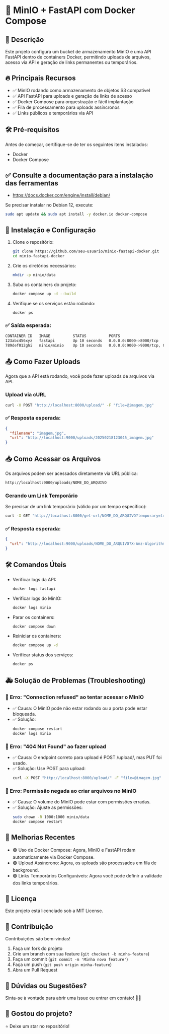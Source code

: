 # 🚀 MinIO + FastAPI com Docker Compose

## 📖 Descrição
Este projeto configura um bucket de armazenamento MinIO e uma API FastAPI dentro de containers Docker, permitindo uploads de arquivos, acesso via API e geração de links permanentes ou temporários.

## 🔥 Principais Recursos
- ✅ MinIO rodando como armazenamento de objetos S3 compatível
- ✅ API FastAPI para uploads e geração de links de acesso
- ✅ Docker Compose para orquestração e fácil implantação
- ✅ Fila de processamento para uploads assíncronos
- ✅ Links públicos e temporários via API

## 🛠 Pré-requisitos
Antes de começar, certifique-se de ter os seguintes itens instalados:
- Docker
- Docker Compose

## ✅ Consulte a documentação para a instalação das ferramentas
- https://docs.docker.com/engine/install/debian/

Se precisar instalar no Debian 12, execute:
```bash
sudo apt update && sudo apt install -y docker.io docker-compose
```

## 🚀 Instalação e Configuração
1. Clone o repositório:
    ```bash
    git clone https://github.com/seu-usuario/minio-fastapi-docker.git
    cd minio-fastapi-docker
    ```
2. Crie os diretórios necessários:
    ```bash
    mkdir -p minio/data
    ```
3. Suba os containers do projeto:
    ```bash
    docker compose up -d --build
    ```
4. Verifique se os serviços estão rodando:
    ```bash
    docker ps
    ```

### ✅ Saída esperada:
```bash
CONTAINER ID   IMAGE          STATUS          PORTS
123abc456xyz   fastapi        Up 10 seconds   0.0.0.0:8000->8000/tcp
789def012ghi   minio/minio    Up 10 seconds   0.0.0.0:9000->9000/tcp, 0.0.0.0:9090->9090/tcp
```

## 📤 Como Fazer Uploads
Agora que a API está rodando, você pode fazer uploads de arquivos via API.

### Upload via cURL
```bash
curl -X POST "http://localhost:8000/upload/" -F "file=@imagem.jpg"
```

### ✅ Resposta esperada:
```json
{
  "filename": "imagem.jpg",
  "url": "http://localhost:9000/uploads/20250218123045_imagem.jpg"
}
```

## 📥 Como Acessar os Arquivos
Os arquivos podem ser acessados diretamente via URL pública:
```bash
http://localhost:9000/uploads/NOME_DO_ARQUIVO
```

### Gerando um Link Temporário
Se precisar de um link temporário (válido por um tempo específico):
```bash
curl -X GET "http://localhost:8000/get-url/NOME_DO_ARQUIVO?temporary=true&expires_in=300"
```

### ✅ Resposta esperada:
```json
{
  "url": "http://localhost:9000/uploads/NOME_DO_ARQUIVO?X-Amz-Algorithm=AWS4-HMAC-SHA256..."
}
```

## 🛠 Comandos Úteis
- Verificar logs da API:
    ```bash
    docker logs fastapi
    ```
- Verificar logs do MinIO:
    ```bash
    docker logs minio
    ```
- Parar os containers:
    ```bash
    docker compose down
    ```
- Reiniciar os containers:
    ```bash
    docker compose up -d
    ```
- Verificar status dos serviços:
    ```bash
    docker ps
    ```

## 🚑 Solução de Problemas (Troubleshooting)
### 🔴 Erro: "Connection refused" ao tentar acessar o MinIO
- ✅ Causa: O MinIO pode não estar rodando ou a porta pode estar bloqueada.
- ✅ Solução:
    ```bash
    docker compose restart
    docker logs minio
    ```

### 🔴 Erro: "404 Not Found" ao fazer upload
- ✅ Causa: O endpoint correto para upload é POST /upload/, mas PUT foi usado.
- ✅ Solução: Use POST para upload:
    ```bash
    curl -X POST "http://localhost:8000/upload/" -F "file=@imagem.jpg"
    ```

### 🔴 Erro: Permissão negada ao criar arquivos no MinIO
- ✅ Causa: O volume do MinIO pode estar com permissões erradas.
- ✅ Solução: Ajuste as permissões:
    ```bash
    sudo chown -R 1000:1000 minio/data
    docker compose restart
    ```

## 🚀 Melhorias Recentes
- 🟢 Uso de Docker Compose: Agora, MinIO e FastAPI rodam automaticamente via Docker Compose.
- 🟢 Upload Assíncrono: Agora, os uploads são processados em fila de background.
- 🟢 Links Temporários Configuráveis: Agora você pode definir a validade dos links temporários.

## 📜 Licença
Este projeto está licenciado sob a MIT License.

## 🤝 Contribuição
Contribuições são bem-vindas!
1. Faça um fork do projeto
2. Crie um branch com sua feature (`git checkout -b minha-feature`)
3. Faça um commit (`git commit -m 'Minha nova feature'`)
4. Faça um push (`git push origin minha-feature`)
5. Abra um Pull Request

## 💬 Dúvidas ou Sugestões?
Sinta-se à vontade para abrir uma issue ou entrar em contato! 🚀🔥

## 🌟 Gostou do projeto?
⭐ Deixe um star no repositório!
